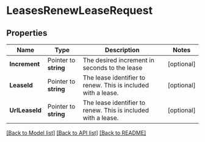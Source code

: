 # LeasesRenewLeaseRequest


## Properties

Name | Type | Description | Notes
------------ | ------------- | ------------- | -------------
**Increment** | Pointer to **string** | The desired increment in seconds to the lease | [optional] 
**LeaseId** | Pointer to **string** | The lease identifier to renew. This is included with a lease. | [optional] 
**UrlLeaseId** | Pointer to **string** | The lease identifier to renew. This is included with a lease. | [optional] 





[[Back to Model list]](../README.md#documentation-for-models) [[Back to API list]](../README.md#documentation-for-api-endpoints) [[Back to README]](../README.md)


